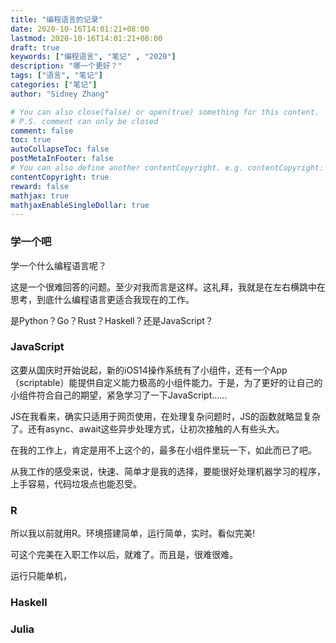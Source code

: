 ```yaml
---
title: "编程语言的记录"
date: 2020-10-16T14:01:21+08:00
lastmod: 2020-10-16T14:01:21+08:00
draft: true
keywords: ["编程语言", "笔记" , "2020"]
description: "哪一个更好？"
tags: ["语言", "笔记"]
categories: ["笔记"]
author: "Sidney Zhang"

# You can also close(false) or open(true) something for this content.
# P.S. comment can only be closed
comment: false
toc: true
autoCollapseToc: false
postMetaInFooter: false
# You can also define another contentCopyright. e.g. contentCopyright: "This is another copyright."
contentCopyright: true
reward: false
mathjax: true
mathjaxEnableSingleDollar: true
---
```


### 学一个吧

学一个什么编程语言呢？

这是一个很难回答的问题。至少对我而言是这样。这礼拜，我就是在左右横跳中在思考，到底什么编程语言更适合我现在的工作。

是Python？Go？Rust？Haskell？还是JavaScript？

### JavaScript

这要从国庆时开始说起，新的iOS14操作系统有了小组件，还有一个App（scriptable）能提供自定义能力极高的小组件能力。于是，为了更好的让自己的小组件符合自己的期望，紧急学习了一下JavaScript……

JS在我看来，确实只适用于网页使用，在处理复杂问题时，JS的函数就略显复杂了。还有async、await这些异步处理方式，让初次接触的人有些头大。

在我的工作上，肯定是用不上这个的，最多在小组件里玩一下，如此而已了吧。

从我工作的感受来说，快速、简单才是我的选择，要能很好处理机器学习的程序，上手容易，代码垃圾点也能忍受。

### R

所以我以前就用R。环境搭建简单，运行简单，实时。看似完美!

可这个完美在入职工作以后，就难了。而且是，很难很难。

运行只能单机， 

### Haskell

### Julia